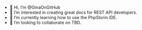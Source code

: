 - 👋 Hi, I’m @GinaOnGitHub
- 👀 I’m interested in creating great docs for REST API developers.
- 🌱 I’m currently learning how to use the PhpStorm IDE.
- 💞️ I’m looking to collaborate on TBD.

<!---
GinaOnGitHub/GinaOnGitHub is a ✨ special ✨ repository because its `README.md` (this file) appears on your GitHub profile.
You can click the Preview link to take a look at your changes.
--->
